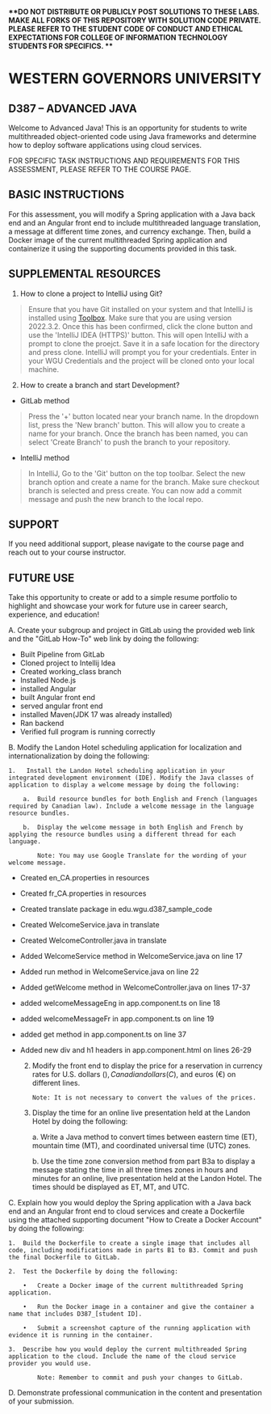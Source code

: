 <strong> **DO NOT DISTRIBUTE OR PUBLICLY POST SOLUTIONS TO THESE LABS. MAKE ALL FORKS OF THIS REPOSITORY WITH SOLUTION CODE PRIVATE. PLEASE REFER TO THE STUDENT CODE OF CONDUCT AND ETHICAL EXPECTATIONS FOR COLLEGE OF INFORMATION TECHNOLOGY STUDENTS FOR SPECIFICS. ** </strong>

# WESTERN GOVERNORS UNIVERSITY 
## D387 – ADVANCED JAVA
Welcome to Advanced Java! This is an opportunity for students to write multithreaded object-oriented code using Java frameworks and determine how to deploy software applications using cloud services.

FOR SPECIFIC TASK INSTRUCTIONS AND REQUIREMENTS FOR THIS ASSESSMENT, PLEASE REFER TO THE COURSE PAGE.
## BASIC INSTRUCTIONS
For this assessment, you will modify a Spring application with a Java back end and an Angular front end to include multithreaded language translation, a message at different time zones, and currency exchange. Then, build a Docker image of the current multithreaded Spring application and containerize it using the supporting documents provided in this task.


## SUPPLEMENTAL RESOURCES 
1.	How to clone a project to IntelliJ using Git?

> Ensure that you have Git installed on your system and that IntelliJ is installed using [Toolbox](https://www.jetbrains.com/toolbox-app/). Make sure that you are using version 2022.3.2. Once this has been confirmed, click the clone button and use the 'IntelliJ IDEA (HTTPS)' button. This will open IntelliJ with a prompt to clone the proejct. Save it in a safe location for the directory and press clone. IntelliJ will prompt you for your credentials. Enter in your WGU Credentials and the project will be cloned onto your local machine.  

2. How to create a branch and start Development?

- GitLab method
> Press the '+' button located near your branch name. In the dropdown list, press the 'New branch' button. This will allow you to create a name for your branch. Once the branch has been named, you can select 'Create Branch' to push the branch to your repository.

- IntelliJ method
> In IntelliJ, Go to the 'Git' button on the top toolbar. Select the new branch option and create a name for the branch. Make sure checkout branch is selected and press create. You can now add a commit message and push the new branch to the local repo.

## SUPPORT
If you need additional support, please navigate to the course page and reach out to your course instructor.
## FUTURE USE
Take this opportunity to create or add to a simple resume portfolio to highlight and showcase your work for future use in career search, experience, and education!

A.  Create your subgroup and project in GitLab using the provided web link and the "GitLab How-To" web link by doing the following:

- Built Pipeline from GitLab
- Cloned project to Intellij Idea
- Created working_class branch
- Installed Node.js
- installed Angular
- built Angular front end
- served angular front end
- installed Maven(JDK 17 was already installed)
- Ran backend
- Verified full program is running correctly

B.  Modify the Landon Hotel scheduling application for localization and internationalization by doing the following:

    1.   Install the Landon Hotel scheduling application in your integrated development environment (IDE). Modify the Java classes of application to display a welcome message by doing the following:

        a.  Build resource bundles for both English and French (languages required by Canadian law). Include a welcome message in the language resource bundles.

        b.  Display the welcome message in both English and French by applying the resource bundles using a different thread for each language.

            Note: You may use Google Translate for the wording of your welcome message.

- Created en_CA.properties in resources
- Created fr_CA.properties in resources
- Created translate package in edu.wgu.d387_sample_code
- Created WelcomeService.java in translate
- Created WelcomeController.java in translate
- Added WelcomeService method in WelcomeService.java on line 17
- Added run method in WelcomeService.java on line 22
- Added getWelcome method in WelcomeController.java on lines 17-37
- added welcomeMessageEng in app.component.ts on line 18
- added welcomeMessageFr in app.component.ts on line 19
- added get method in app.component.ts on line 37
- Added new div and h1 headers in app.component.html on lines 26-29

    2.  Modify the front end to display the price for a reservation in currency rates for U.S. dollars ($), Canadian dollars (C$), and euros (€) on different lines.

            Note: It is not necessary to convert the values of the prices.

    3.  Display the time for an online live presentation held at the Landon Hotel by doing the following:

        a.  Write a Java method to convert times between eastern time (ET), mountain time (MT), and coordinated universal time (UTC) zones.

        b.  Use the time zone conversion method from part B3a to display a message stating the time in all three times zones in hours and minutes for an online, live presentation held at the Landon Hotel. The times should be displayed as ET, MT, and UTC.

C.  Explain how you would deploy the Spring application with a Java back end and an Angular front end to cloud services and create a Dockerfile using the attached supporting document "How to Create a Docker Account" by doing the following:

    1.  Build the Dockerfile to create a single image that includes all code, including modifications made in parts B1 to B3. Commit and push the final Dockerfile to GitLab.

    2.  Test the Dockerfile by doing the following:

        •   Create a Docker image of the current multithreaded Spring application.

        •   Run the Docker image in a container and give the container a name that includes D387_[student ID].

        •   Submit a screenshot capture of the running application with evidence it is running in the container.

    3.  Describe how you would deploy the current multithreaded Spring application to the cloud. Include the name of the cloud service provider you would use.

            Note: Remember to commit and push your changes to GitLab.

D.  Demonstrate professional communication in the content and presentation of your submission.
